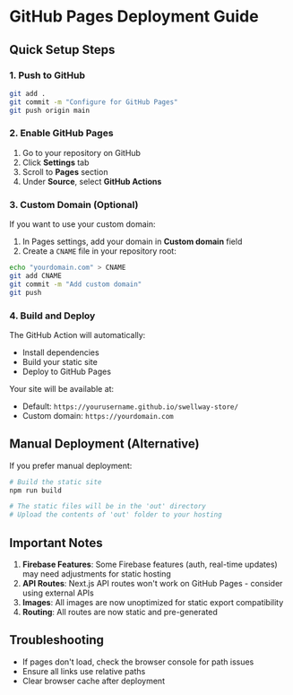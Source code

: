 # GitHub Pages Deployment Guide

## Quick Setup Steps

### 1. Push to GitHub
```bash
git add .
git commit -m "Configure for GitHub Pages"
git push origin main
```

### 2. Enable GitHub Pages
1. Go to your repository on GitHub
2. Click **Settings** tab
3. Scroll to **Pages** section
4. Under **Source**, select **GitHub Actions**

### 3. Custom Domain (Optional)
If you want to use your custom domain:
1. In Pages settings, add your domain in **Custom domain** field
2. Create a `CNAME` file in your repository root:
```bash
echo "yourdomain.com" > CNAME
git add CNAME
git commit -m "Add custom domain"
git push
```

### 4. Build and Deploy
The GitHub Action will automatically:
- Install dependencies
- Build your static site
- Deploy to GitHub Pages

Your site will be available at:
- Default: `https://yourusername.github.io/swellway-store/`
- Custom domain: `https://yourdomain.com`

## Manual Deployment (Alternative)

If you prefer manual deployment:

```bash
# Build the static site
npm run build

# The static files will be in the 'out' directory
# Upload the contents of 'out' folder to your hosting
```

## Important Notes

1. **Firebase Features**: Some Firebase features (auth, real-time updates) may need adjustments for static hosting
2. **API Routes**: Next.js API routes won't work on GitHub Pages - consider using external APIs
3. **Images**: All images are now unoptimized for static export compatibility
4. **Routing**: All routes are now static and pre-generated

## Troubleshooting

- If pages don't load, check the browser console for path issues
- Ensure all links use relative paths
- Clear browser cache after deployment
